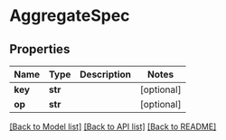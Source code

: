 # AggregateSpec

## Properties
Name | Type | Description | Notes
------------ | ------------- | ------------- | -------------
**key** | **str** |  | [optional] 
**op** | **str** |  | [optional] 

[[Back to Model list]](../README.md#documentation-for-models) [[Back to API list]](../README.md#documentation-for-api-endpoints) [[Back to README]](../README.md)


